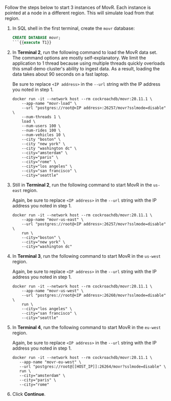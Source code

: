 Follow the steps below to start 3 instances of MovR. Each instance is pointed at a node in a different region. This will simulate load from that region.

1. In SQL shell in the first terminal, create the `movr` database:

    ```sql
    CREATE DATABASE movr;
    ```{{execute T1}}

1. In **Terminal 2**, run the following command to load the MovR data set. The command options are mostly self-explanatory. We limit the application to 1 thread because using multiple threads quickly overloads this small demo cluster's ability to ingest data. As a result, loading the data takes about 90 seconds on a fast laptop.

    Be sure to replace `<IP address>` in the `--url` string with the IP address you noted in step 1.

    ```shell
    docker run -it --network host --rm cockroachdb/movr:20.11.1 \
        --app-name "movr-load" \
        --url "postgres://root@<IP address>:26257/movr?sslmode=disable" \
        --num-threads 1 \
        load \
        --num-users 100 \
        --num-rides 100 \
        --num-vehicles 10 \
        --city "boston" \
        --city "new york" \
        --city "washington dc" \
        --city="amsterdam" \
        --city="paris" \
        --city="rome" \
        --city="los angeles" \
        --city="san francisco" \
        --city="seattle"
    ```

1. Still in **Terminal 2**, run the following command to start MovR in the `us-east` region.

    Again, be sure to replace `<IP address>` in the `--url` string with the IP address you noted in step 1.

    ```shell
    docker run -it --network host --rm cockroachdb/movr:20.11.1 \
        --app-name "movr-us-east" \
        --url "postgres://root@<IP address>:26257/movr?sslmode=disable" \
        run \
        --city="boston" \
        --city="new york" \
        --city="washington dc"
    ```

1. In **Terminal 3**, run the following command to start MovR in the `us-west` region.

    Again, be sure to replace `<IP address>` in the `--url` string with the IP address you noted in step 1.

    ```shell
    docker run -it --network host --rm cockroachdb/movr:20.11.1 \
        --app-name "movr-us-west" \
        --url "postgres://root@<IP address>:26260/movr?sslmode=disable" \
        run \
        --city="los angeles" \
        --city="san francisco" \
        --city="seattle"
    ```

1. In **Terminal 4**, run the following command to start MovR in the `eu-west` region.

    Again, be sure to replace `<IP address>` in the `--url` string with the IP address you noted in step 1.

    ```shell
    docker run -it --network host --rm cockroachdb/movr:20.11.1 \
       --app-name "movr-eu-west" \
       --url "postgres://root@[[HOST_IP]]:26264/movr?sslmode=disable" \
       run \
       --city="amsterdam" \
       --city="paris" \
       --city="rome"
    ```

1. Click **Continue**.
